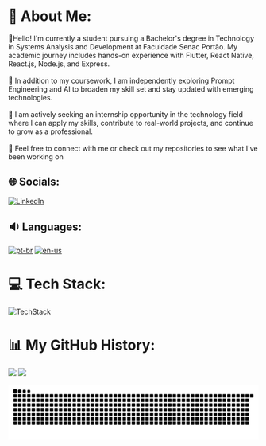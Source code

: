 # 💫 About Me:
👋Hello! I'm currently a student pursuing a Bachelor's degree in Technology in Systems Analysis and Development at Faculdade Senac Portão. My academic journey includes hands-on experience with Flutter, React Native, React.js, Node.js, and Express.<br><br>🌱 In addition to my coursework, I am independently exploring Prompt Engineering and AI to broaden my skill set and stay updated with emerging technologies.<br><br>🔭 I am actively seeking an internship opportunity in the technology field where I can apply my skills, contribute to real-world projects, and continue to grow as a professional.<br><br>🤝 Feel free to connect with me or check out my repositories to see what I've been working on

## 🌐 Socials:
[![LinkedIn](https://skillicons.dev/icons?i=linkedin)](https://linkedin.com/in/arthur-venturi-7549952b9) 

## 🔉 Languages:
[![pt-br](https://img.shields.io/badge/lang-pt--br-green.svg)](https://github.com/ArthurVenturi/ArthurVenturi/blob/languages/README.md)
[![en-us](https://img.shields.io/badge/lang-en--us-red.svg)](https://github.com/ArthurVenturi/ArthurVenturi/blob/README.en-us.md)

# 💻 Tech Stack:
![TechStack](https://skillicons.dev/icons?i=html,css,bootstrap,js,react,nodejs,express,py,angular,java,hibernate,spring,cs,php,git,github,figma,xd,arduino,dart,mysql,postgres,prisma,firebase,git,github)

# 📊 My GitHub History:
![](https://github-readme-stats.vercel.app/api?username=ArthurVenturi&theme=github_dark&hide_border=false&include_all_commits=true&count_private=true)
![](https://github-readme-stats.vercel.app/api/top-langs/?username=ArthurVenturi&theme=github_dark&hide_border=false&include_all_commits=true&count_private=true&layout=compact)<br/>

![Snake animation](https://github.com/ArthurVenturi/ArthurVenturi/blob/output/github-contribution-grid-snake-dark.svg)
